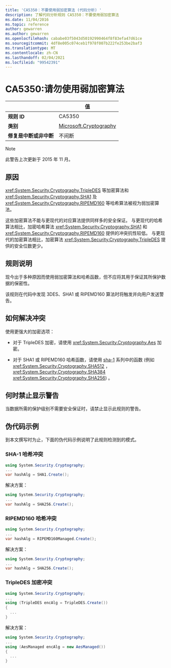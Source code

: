 ```yaml
---
title: 'CA5350：不要使用弱加密算法 (代码分析) '
description: 了解代码分析规则 CA5350：不要使用弱加密算法
ms.date: 11/04/2016
ms.topic: reference
author: gewarren
ms.author: gewarren
ms.openlocfilehash: cababe03f5043d50192990464f8f83efa47d61ce
ms.sourcegitcommit: 4df8e005c074ceb1f978f007b222fe253be2baf3
ms.translationtype: MT
ms.contentlocale: zh-CN
ms.lasthandoff: 02/04/2021
ms.locfileid: "99542391"
---
```

# <a name="ca5350-do-not-use-weak-cryptographic-algorithms"></a>CA5350:请勿使用弱加密算法

| | 值 |
|-|-|
| **规则 ID** |CA5350|
| **类别** |[Microsoft.Cryptography](security-warnings.md)|
| **修复是中断或非中断** |不间断|

> [!NOTE]
> 此警告上次更新于 2015 年 11 月。

## <a name="cause"></a>原因

<xref:System.Security.Cryptography.TripleDES> 等加密算法和 <xref:System.Security.Cryptography.SHA1> 及 <xref:System.Security.Cryptography.RIPEMD160> 等哈希算法被视为弱加密算法。

这些加密算法不能与更现代的对应算法提供同样多的安全保证。 与更现代的哈希算法相比，加密哈希算法 <xref:System.Security.Cryptography.SHA1> 和 <xref:System.Security.Cryptography.RIPEMD160> 提供的冲突抗性较低。 与更现代的加密算法相比，加密算法 <xref:System.Security.Cryptography.TripleDES> 提供的安全位数更少。

## <a name="rule-description"></a>规则说明

现今出于多种原因而使用弱加密算法和哈希函数，但不应将其用于保证其所保护数据的保密性。

该规则在代码中发现 3DES、SHA1 或 RIPEMD160 算法时将触发并向用户发送警告。

## <a name="how-to-fix-violations"></a>如何解决冲突

使用更强大的加密选项：

- 对于 TripleDES 加密，请使用 <xref:System.Security.Cryptography.Aes> 加密。

- 对于 SHA1 或 RIPEMD160 哈希函数，请使用 [sha-1](/windows/desktop/SecCrypto/hash-and-signature-algorithms) 系列中的函数 (例如 <xref:System.Security.Cryptography.SHA512> ， <xref:System.Security.Cryptography.SHA384> <xref:System.Security.Cryptography.SHA256>) 。

## <a name="when-to-suppress-warnings"></a>何时禁止显示警告

当数据所需的保护级别不需要安全保证时，请禁止显示此规则的警告。

## <a name="pseudo-code-examples"></a>伪代码示例

到本文撰写时为止，下面的伪代码示例说明了此规则检测到的模式。

### <a name="sha-1-hashing-violation"></a>SHA-1 哈希冲突

```csharp
using System.Security.Cryptography;
...
var hashAlg = SHA1.Create();
```

解决方案：

```csharp
using System.Security.Cryptography;
...
var hashAlg = SHA256.Create();
```

### <a name="ripemd160-hashing-violation"></a>RIPEMD160 哈希冲突

```csharp
using System.Security.Cryptography;
...
var hashAlg = RIPEMD160Managed.Create();
```

解决方案：

```csharp
using System.Security.Cryptography;
...
var hashAlg = SHA256.Create();
```

### <a name="tripledes-encryption-violation"></a>TripleDES 加密冲突

```csharp
using System.Security.Cryptography;
...
using (TripleDES encAlg = TripleDES.Create())
{
  ...
}
```

解决方案：

```csharp
using System.Security.Cryptography;
...
using (AesManaged encAlg = new AesManaged())
{
  ...
}
```
